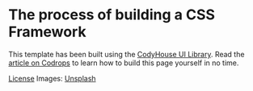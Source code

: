 # The process of building a CSS Framework

This template has been built using the [CodyHouse UI Library](https://codyhouse.co/ds/components). 
Read the [article on Codrops](https://tympanus.net/codrops/?p=56956) to learn how to build this page yourself in no time.

[License](https://codyhouse.co/license#components)
Images: [Unsplash](https://unsplash.com/)
